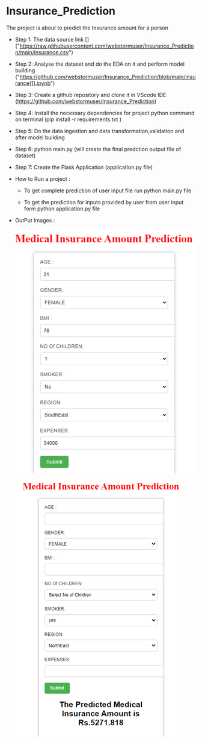 # Insurance_Prediction

  
   The project is about to predict the Insurance amount for a person 
   
  * Step 1: 
     The data source link  [] ("https://raw.githubusercontent.com/webstormuser/Insurance_Prediction/main/insurance.csv")
     
  * Step 2: 
    Analyse the dataset and do the EDA on it and perform model building ("https://github.com/webstormuser/Insurance_Prediction/blob/main/insurance(1).ipynb")

   * Step 3: 
      Create a github repository and clone it in VScode IDE 
      (https://github.com/webstormuser/Insurance_Prediction)


   * Step 4: 
       Install the necessary dependencies for project
       python command on terminal (pip install -r requirements.txt )



   * Step 5:
       Do the data ingestion and data transformation,validation and after model building 


       
   * Step 6:
     python main.py (will create the final predction output file of dataset)



   * Step 7:
     Create the Flask Application (application.py file)


   *   How to Run a project :
         * To get complete prediction of user input file run 
            python main.py file 

         * To get the prediction for inputs provided by user from user input form 
            python application.py file 
            
            
   * OutPut Images :


        ![Image1](https://github.com/webstormuser/Insurance_Prediction/blob/main/Capture.PNG)
        
        
        
        ![Image2](https://github.com/webstormuser/Insurance_Prediction/blob/main/Capture1.PNG)
     
     

